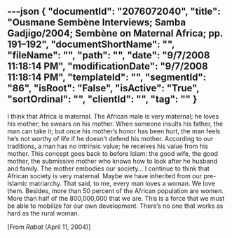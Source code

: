 ---json
{
  "documentId": "2076072040",
  "title": "Ousmane Sembène Interviews; Samba Gadjigo/2004; Sembène on Maternal Africa; pp. 191–192",
  "documentShortName": "",
  "fileName": "",
  "path": "",
  "date": "9/7/2008 11:18:14 PM",
  "modificationDate": "9/7/2008 11:18:14 PM",
  "templateId": "",
  "segmentId": "86",
  "isRoot": "False",
  "isActive": "True",
  "sortOrdinal": "",
  "clientId": "",
  "tag": ""
}
---

I think that Africa is maternal. The African male is very maternal; he loves his mother; he swears on his mother. When someone insults his father, the man can take it; but once his mother’s honor has been hurt, the man feels he’s not worthy of life if he doesn’t defend his mother. According to our traditions, a man has no intrinsic value; he receives his value from his mother. This concept goes back to before Islam: the good wife, the good mother, the submissive mother who knows how to look after he husband and family. The mother embodies our society… I continue to think that African society is very maternal. Maybe we have inherited from our pre-Islamic matriarchy. That said, to me, every man loves a woman. We love them. Besides, more than 50 percent of the African population are women. More than half of the 800,000,000 that we are. This is a force that we must be able to mobilize for our own development. There’s no one that works as hard as the rural woman.

[From *Rabat* (April 11, 2004)]
